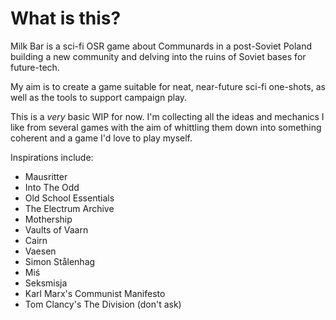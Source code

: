 # What is this?

Milk Bar is a sci-fi OSR game about Communards in a post-Soviet Poland building a new community and delving into the ruins of Soviet bases for future-tech.&#x20;

My aim is to create a game suitable for neat, near-future sci-fi  one-shots, as well as the tools to support campaign play.&#x20;

This is a _very_ basic WIP for now. I'm collecting all the ideas and mechanics I like from several games with the aim of whittling them down into something coherent and a game I'd love to play myself.&#x20;

Inspirations include:

* Mausritter
* Into The Odd
* Old School Essentials
* The Electrum Archive
* Mothership
* Vaults of Vaarn
* Cairn
* Vaesen
* Simon Stålenhag
* Miś
* Seksmisja
* Karl Marx's Communist Manifesto
* Tom Clancy's The Division (don't ask)

